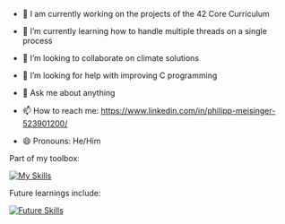 
- :book: I am currently working on the projects of the 42 Core Curriculum

- 🌱 I’m currently learning how to handle multiple threads on a single process

- 👯 I’m looking to collaborate on climate solutions

- 🤔 I’m looking for help with improving C programming

- 💬 Ask me about anything

- 📫 How to reach me: https://www.linkedin.com/in/philipp-meisinger-523901200/

- 😄 Pronouns: He/Him

Part of my toolbox:

[![My Skills](https://skillicons.dev/icons?i=c,bash)](https://skillicons.dev)

Future learnings include:

[![Future Skills](https://skillicons.dev/icons?i=cpp,python)](https://skillicons.dev)
